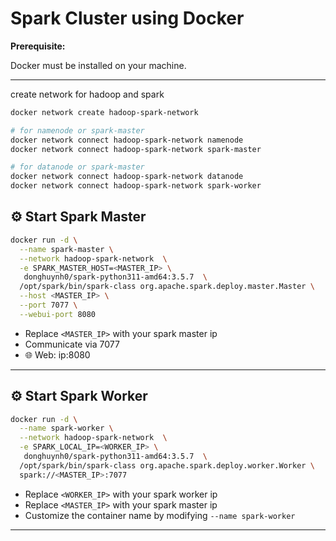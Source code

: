 # Spark Cluster using Docker

**Prerequisite:**

Docker must be installed on your machine.

---

create network for hadoop and spark

```bash
docker network create hadoop-spark-network

# for namenode or spark-master
docker network connect hadoop-spark-network namenode
docker network connect hadoop-spark-network spark-master

# for datanode or spark-master
docker network connect hadoop-spark-network datanode
docker network connect hadoop-spark-network spark-worker

```

## ⚙️ Start Spark Master

```bash
docker run -d \
  --name spark-master \
  --network hadoop-spark-network  \
  -e SPARK_MASTER_HOST=<MASTER_IP> \
   donghuynh0/spark-python311-amd64:3.5.7  \
  /opt/spark/bin/spark-class org.apache.spark.deploy.master.Master \
  --host <MASTER_IP> \
  --port 7077 \
  --webui-port 8080
```

- Replace `<MASTER_IP>` with your spark master ip
- Communicate via 7077
- 🌐 Web: ip:8080

---

## ⚙️ Start Spark Worker

```bash
docker run -d \
  --name spark-worker \
  --network hadoop-spark-network  \
  -e SPARK_LOCAL_IP=<WORKER_IP> \
   donghuynh0/spark-python311-amd64:3.5.7  \
  /opt/spark/bin/spark-class org.apache.spark.deploy.worker.Worker \
  spark://<MASTER_IP>:7077
```

- Replace `<WORKER_IP>` with your spark worker ip
- Replace `<MASTER_IP>` with your spark master ip
- Customize the container name by modifying `--name spark-worker`

---
